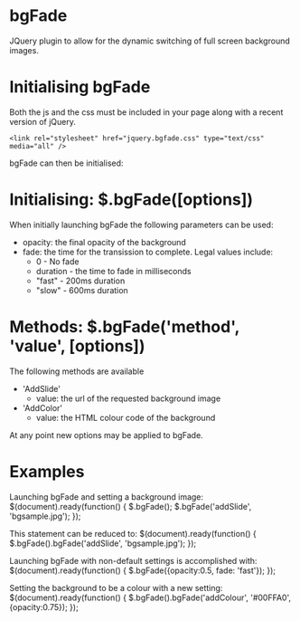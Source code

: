 bgFade
======

JQuery plugin to allow for the dynamic switching of full screen background images.

Initialising bgFade
======

Both the js and the css must be included in your page along with a recent version of jQuery.

  <script src="jquery.bgfade.js"></script>
	<link rel="stylesheet" href="jquery.bgfade.css" type="text/css" media="all" />

bgFade can then be initialised:

Initialising: $.bgFade([options])
======

When initially launching bgFade the following parameters can be used:

 * opacity: the final opacity of the background
 * fade: the time for the transission to complete. Legal values include:
   - 0 - No fade
   - duration - the time to fade in milliseconds
   - "fast" - 200ms duration
   - "slow" - 600ms duration

Methods: $.bgFade('method', 'value', [options])
======

The following methods are available

 * 'AddSlide'
   - value: the url of the requested background image
 * 'AddColor'
   - value: the HTML colour code of the background

At any point new options may be applied to bgFade.


Examples
======

Launching bgFade and setting a background image:
    $(document).ready(function() {
        $.bgFade();
        $.bgFade('addSlide', 'bgsample.jpg');
    });

This statement can be reduced to:
    $(document).ready(function() {
        $.bgFade().bgFade('addSlide', 'bgsample.jpg');
    });

Launching bgFade with non-default settings is accomplished with:
    $(document).ready(function() {
        $.bgFade({opacity:0.5, fade: 'fast'});
    });
    
Setting the background to be a colour with a new setting:
    $(document).ready(function() {
        $.bgFade().bgFade('addColour', '#00FFA0', {opacity:0.75});
    });
    
    
    
    